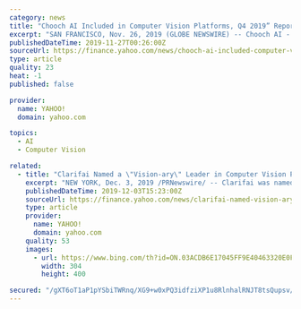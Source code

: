 ```yaml
---
category: news
title: "Chooch AI Included in Computer Vision Platforms, Q4 2019” Report by Independent Research Firm"
excerpt: "SAN FRANCISCO, Nov. 26, 2019 (GLOBE NEWSWIRE) -- Chooch AI - http://chooch.ai - known for its robust computer vision technology, today announced that it has been recognized in “The Forrester New Wave TM: Computer Vision Platforms, Q4 2019” report. Faster and more accurate than human vision, Chooch AI is the only complete computer vision ..."
publishedDateTime: 2019-11-27T00:26:00Z
sourceUrl: https://finance.yahoo.com/news/chooch-ai-included-computer-vision-120000076.html
type: article
quality: 23
heat: -1
published: false

provider:
  name: YAHOO!
  domain: yahoo.com

topics:
  - AI
  - Computer Vision

related:
  - title: "Clarifai Named a \"Vision-ary\" Leader in Computer Vision Platforms report"
    excerpt: "NEW YORK, Dec. 3, 2019 /PRNewswire/ -- Clarifai was named as a leader in The Forrester New Wave TM: Computer Vision Platforms, Q4 2019 report. The company is focused on driving business solutions for commercial and public sector clients using machine learning to create a full Artificial Intelligence platform with industry-leading computer ..."
    publishedDateTime: 2019-12-03T15:23:00Z
    sourceUrl: https://finance.yahoo.com/news/clarifai-named-vision-ary-leader-151300071.html
    type: article
    provider:
      name: YAHOO!
      domain: yahoo.com
    quality: 53
    images:
      - url: https://www.bing.com/th?id=ON.03ACDB6E17045FF9E40463320E0FD61F
        width: 304
        height: 400

secured: "/gXT6oT1aP1pYSbiTWRnq/XG9+w0xPQ3idfziXP1u8RlnhalRNJT8tsQupsv/akGo8zZ2vlzVNPFfBV05kU80zFXkboZo3mg/KCBiV1MEezfgiHG5qt6Rr9qAMaNSYz5s1bLd+fJHuwnnVxclh/4tdxQ8sW4etP1k+y25478FR8JijKb86dBNNqmq4Vyh0Fn63I0AOHrX2zV19gQiHLEsc158h9u6PCVlFzZrKmPyLZF3+LUTDHgmA0jlpwLr3RzWNNqXTby6fHQ3PmDL3p3dA==;c/8ABpsKa4RGoQkHQeupZg=="
---
```


